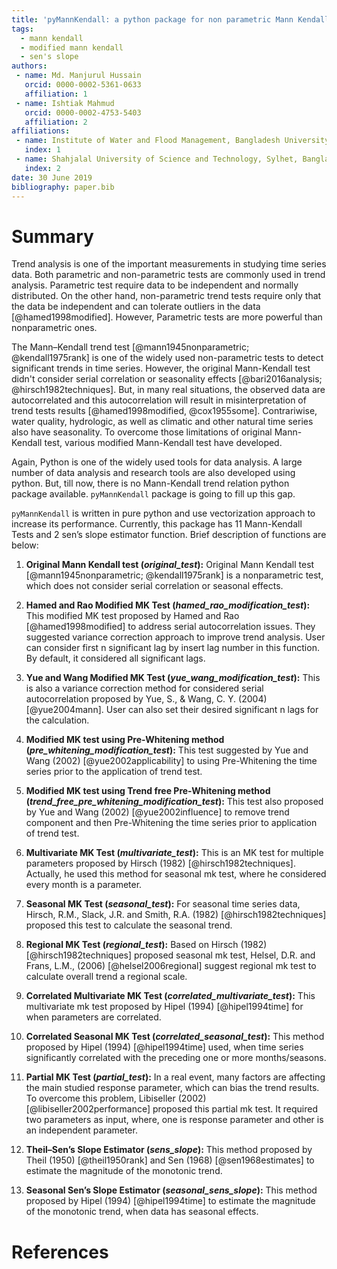 ```yaml
---
title: 'pyMannKendall: a python package for non parametric Mann Kendall family of trend tests.'
tags:
  - mann kendall
  - modified mann kendall
  - sen's slope
authors:
 - name: Md. Manjurul Hussain
   orcid: 0000-0002-5361-0633
   affiliation: 1
 - name: Ishtiak Mahmud
   orcid: 0000-0002-4753-5403
   affiliation: 2   
affiliations:
 - name: Institute of Water and Flood Management, Bangladesh University of Engineering and Technology, Dhaka, Bangladesh
   index: 1
 - name: Shahjalal University of Science and Technology, Sylhet, Bangladesh
   index: 2
date: 30 June 2019
bibliography: paper.bib
---
```


# Summary

Trend analysis is one of the important measurements in studying time series data. Both parametric and non-parametric tests are commonly used in trend analysis. Parametric test require data to be independent and normally distributed. On the other hand, non-parametric trend tests require only that the data be independent and can tolerate outliers in the data [@hamed1998modified]. However, Parametric tests are more powerful than nonparametric ones.

The Mann–Kendall trend test [@mann1945nonparametric; @kendall1975rank] is one of the widely used non-parametric tests to detect significant trends in time series. However, the original Mann-Kendall test didn't consider serial correlation or seasonality effects [@bari2016analysis; @hirsch1982techniques]. But, in many real situations, the observed data are autocorrelated and this autocorrelation will result in misinterpretation of trend tests results [@hamed1998modified, @cox1955some]. Contrariwise, water quality, hydrologic, as well as climatic and other natural time series also have seasonality. To overcome those limitations of original Mann-Kendall test, various modified Mann-Kendall test have developed.

Again, Python is one of the widely used tools for data analysis. A large number of data analysis and research tools are also developed using python. But, till now, there is no Mann-Kendall trend relation python package available. ``pyMannKendall`` package is going to fill up this gap.

``pyMannKendall`` is written in pure python and use vectorization approach to increase its performance. Currently, this package has 11 Mann-Kendall Tests and 2 sen’s slope estimator function. Brief description of functions are below:

1.	**Original Mann Kendall test (*original_test*):** Original Mann Kendall test [@mann1945nonparametric; @kendall1975rank] is a nonparametric test, which does not consider serial correlation or seasonal effects.

2.	**Hamed and Rao Modified MK Test (*hamed_rao_modification_test*):** This modified MK test proposed by Hamed and Rao [@hamed1998modified] to address serial autocorrelation issues. They suggested variance correction approach to improve trend analysis. User can consider first n significant lag by insert lag number in this function. By default, it considered all significant lags.

3.	**Yue and Wang Modified MK Test (*yue_wang_modification_test*):** This is also a variance correction method for considered serial autocorrelation proposed by Yue, S., & Wang, C. Y. (2004) [@yue2004mann]. User can also set their desired significant n lags for the calculation.

4.	**Modified MK test using Pre-Whitening method (*pre_whitening_modification_test*):** This test suggested by Yue and Wang (2002) [@yue2002applicability] to using Pre-Whitening the time series prior to the application of trend test.

5.	**Modified MK test using Trend free Pre-Whitening method (*trend_free_pre_whitening_modification_test*):** This test also proposed by Yue and Wang (2002) [@yue2002influence] to remove trend component and then Pre-Whitening the time series prior to application of trend test.

6.	**Multivariate MK Test (*multivariate_test*):** This is an MK test for multiple parameters proposed by Hirsch (1982) [@hirsch1982techniques]. Actually, he used this method for seasonal mk test, where he considered every month is a parameter.

7.	**Seasonal MK Test (*seasonal_test*):** For seasonal time series data, Hirsch, R.M., Slack, J.R. and Smith, R.A. (1982) [@hirsch1982techniques] proposed this test to calculate the seasonal trend.

8.	**Regional MK Test (*regional_test*):** Based on Hirsch (1982) [@hirsch1982techniques] proposed seasonal mk test, Helsel, D.R. and Frans, L.M., (2006) [@helsel2006regional] suggest regional mk test to calculate overall trend a regional scale.

9.	**Correlated Multivariate MK Test (*correlated_multivariate_test*):** This multivariate mk test proposed by Hipel (1994) [@hipel1994time] for when parameters are correlated.

10.	**Correlated Seasonal MK Test (*correlated_seasonal_test*):** This method proposed by Hipel (1994) [@hipel1994time] used, when time series significantly correlated with the preceding one or more months/seasons.

11.	**Partial MK Test (*partial_test*):** In a real event, many factors are affecting the main studied response parameter, which can bias the trend results. To overcome this problem, Libiseller (2002) [@libiseller2002performance] proposed this partial mk test. It required two parameters as input, where, one is response parameter and other is an independent parameter.

12.	**Theil–Sen’s Slope Estimator (*sens_slope*):** This method proposed by Theil (1950) [@theil1950rank] and Sen (1968) [@sen1968estimates] to estimate the magnitude of the monotonic trend.

13.	**Seasonal Sen’s Slope Estimator (*seasonal_sens_slope*):** This method proposed by Hipel (1994) [@hipel1994time] to estimate the magnitude of the monotonic trend, when data has seasonal effects.

# References